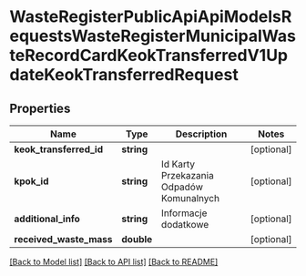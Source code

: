 # WasteRegisterPublicApiApiModelsRequestsWasteRegisterMunicipalWasteRecordCardKeokTransferredV1UpdateKeokTransferredRequest

## Properties
Name | Type | Description | Notes
------------ | ------------- | ------------- | -------------
**keok_transferred_id** | **string** |  | [optional] 
**kpok_id** | **string** | Id Karty Przekazania Odpadów Komunalnych | [optional] 
**additional_info** | **string** | Informacje dodatkowe | [optional] 
**received_waste_mass** | **double** |  | [optional] 

[[Back to Model list]](../README.md#documentation-for-models) [[Back to API list]](../README.md#documentation-for-api-endpoints) [[Back to README]](../README.md)


